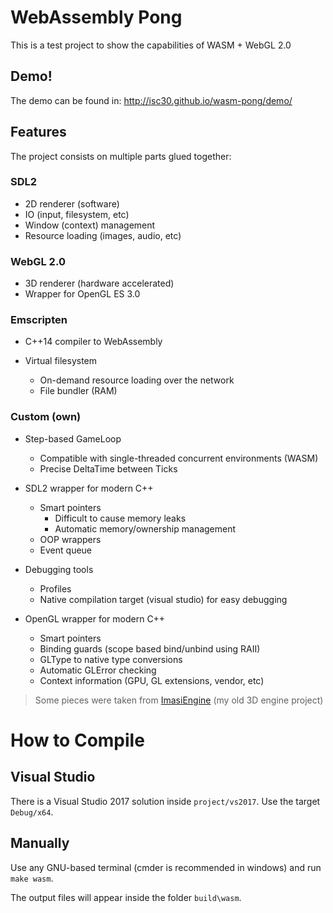 # WebAssembly Pong

This is a test project to show the capabilities of WASM + WebGL 2.0

## Demo!

The demo can be found in: http://isc30.github.io/wasm-pong/demo/

## Features

The project consists on multiple parts glued together:

### SDL2

* 2D renderer (software)
* IO (input, filesystem, etc)
* Window (context) management
* Resource loading (images, audio, etc)

### WebGL 2.0

* 3D renderer (hardware accelerated)
* Wrapper for OpenGL ES 3.0

### Emscripten

* C++14 compiler to WebAssembly

* Virtual filesystem
  * On-demand resource loading over the network
  * File bundler (RAM)

### Custom (own)

* Step-based GameLoop
  * Compatible with single-threaded concurrent environments (WASM)
  * Precise DeltaTime between Ticks

* SDL2 wrapper for modern C++
  * Smart pointers
    * Difficult to cause memory leaks
    * Automatic memory/ownership management
  * OOP wrappers
  * Event queue

* Debugging tools
  * Profiles
  * Native compilation target (visual studio) for easy debugging
  
* OpenGL wrapper for modern C++
  * Smart pointers
  * Binding guards (scope based bind/unbind using RAII)
  * GLType to native type conversions
  * Automatic GLError checking
  * Context information (GPU, GL extensions, vendor, etc)
  
> Some pieces were taken from [ImasiEngine](https://bitbucket.org/imasi/imasiengine/src/master/ImasiEngine) (my old 3D engine project)

# How to Compile

## Visual Studio
There is a Visual Studio 2017 solution inside `project/vs2017`. Use the target `Debug/x64`.

## Manually

Use any GNU-based terminal (cmder is recommended in windows) and run `make wasm`.

The output files will appear inside the folder `build\wasm`.
